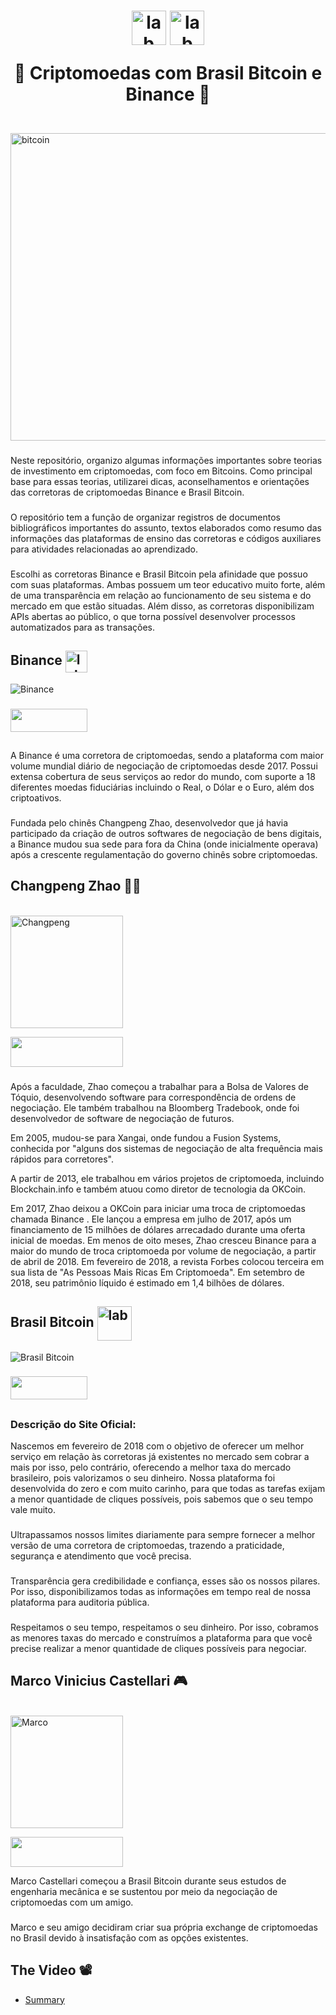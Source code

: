 <h1 align="center">
  <img align="center" alt="lab" height="55" width="55" src="https://user-images.githubusercontent.com/12424618/54043975-b6cdb800-4182-11e9-83bd-0cd2eb757c6e.png">

<img align="center" alt="lab" height="55" width="55" src="https://encrypted-tbn0.gstatic.com/images?q=tbn:ANd9GcRotB8ROG3b0jcXQtEnNSAj8i8oLgugk4ezFg&usqp=CAU">




💱 Criptomoedas com Brasil Bitcoin e Binance 💱

</h1>

<div style="display: inline_block"><br>
  <a href="https://unsplash.com/pt-br/fotografias/iGYiBhdNTpE" target="_blank"><img align="center" width="867" height="492" alt="bitcoin" src="https://images.unsplash.com/photo-1518546305927-5a555bb7020d?ixlib=rb-4.0.3&ixid=M3wxMjA3fDB8MHxzZWFyY2h8Mnx8Y3J5cHRvY3VycmVuY3l8ZW58MHx8MHx8fDA%3D&auto=format&fit=crop&w=1000&q=60"></a>
  </div> 

###

Neste repositório, organizo algumas informações importantes sobre teorias de investimento em criptomoedas, com foco em Bitcoins. Como principal base para essas teorias, utilizarei dicas, aconselhamentos e orientações das corretoras de criptomoedas Binance e Brasil Bitcoin.

###

O repositório tem a função de organizar registros de documentos bibliográficos importantes do assunto, textos elaborados como resumo das informações das plataformas de ensino das corretoras e códigos auxiliares para atividades relacionadas ao aprendizado.

###


Escolhi as corretoras Binance e Brasil Bitcoin pela afinidade que possuo com suas plataformas. Ambas possuem um teor educativo muito forte, além de uma transparência em relação ao funcionamento de seu sistema e do mercado em que estão situadas. Além disso, as corretoras disponibilizam APIs abertas ao público, o que torna possível desenvolver processos automatizados para as transações.

###

## Binance  <img align="center" alt="lab" height="35" width="35" src="https://user-images.githubusercontent.com/12424618/54043975-b6cdb800-4182-11e9-83bd-0cd2eb757c6e.png">

![Binance](https://github.com/AndreCoutinhom/binance_brasil_bitcoin_study/assets/91290799/f2154c1b-f01e-4ecd-9c83-447e986c79e1)

###

  <a href="https://github.com/binance" target="_blank"><img align="center" height="37" width="123" src="https://img.shields.io/badge/GitHub-100000?style=for-the-badge&logo=github&logoColor=yellow" target="_blank"></a>

##

A Binance é uma corretora de criptomoedas, sendo a plataforma com maior volume mundial diário de negociação de criptomoedas desde 2017. Possui extensa cobertura de seus serviços ao redor do mundo, com suporte a 18 diferentes moedas fiduciárias incluindo o Real, o Dólar e o Euro, além dos criptoativos.

###

Fundada pelo chinês Changpeng Zhao, desenvolvedor que já havia participado da criação de outros softwares de negociação de bens digitais, a Binance mudou sua sede para fora da China (onde inicialmente operava) após a crescente regulamentação do governo chinês sobre criptomoedas.


## Changpeng Zhao 👨‍💻
<div style="display: inline_block"><br>
  <img align="center" alt="Changpeng" height="180" width="180" src="https://media.licdn.com/dms/image/C4E03AQE3e-WfDNxcnw/profile-displayphoto-shrink_800_800/0/1516287993172?e=1700092800&v=beta&t=hvkFSsKXhZ-rutHfmzevCCFEsc2YD7eo5vl-i2gJiZ0">
  
<a href="https://www.linkedin.com/in/cpzhao/" target="_blank"><img align="center" height="48" width="180" src="https://img.shields.io/badge/LinkedIn-0077B5?style=for-the-badge&logo=linkedin&logoColor=white" target="_blank"></a>

###

Após a faculdade, Zhao começou a trabalhar para a Bolsa de Valores de Tóquio, desenvolvendo software para correspondência de ordens de negociação. Ele também trabalhou na Bloomberg Tradebook, onde foi desenvolvedor de software de negociação de futuros.

Em 2005, mudou-se para Xangai, onde fundou a Fusion Systems, conhecida por "alguns dos sistemas de negociação de alta frequência mais rápidos para corretores".

A partir de 2013, ele trabalhou em vários projetos de criptomoeda, incluindo Blockchain.info e também atuou como diretor de tecnologia da OKCoin.

Em 2017, Zhao deixou a OKCoin para iniciar uma troca de criptomoedas chamada Binance . Ele lançou a empresa em julho de 2017, após um financiamento de 15 milhões de dólares arrecadado durante uma oferta inicial de moedas. Em menos de oito meses, Zhao cresceu Binance para a maior do mundo de troca criptomoeda por volume de negociação, a partir de abril de 2018. Em fevereiro de 2018, a revista Forbes colocou terceira em sua lista de "As Pessoas Mais Ricas Em Criptomoeda". Em setembro de 2018, seu patrimônio líquido é estimado em 1,4 bilhões de dólares.

###

## Brasil Bitcoin <img align="center" alt="lab" height="55" width="55" src="https://encrypted-tbn0.gstatic.com/images?q=tbn:ANd9GcRotB8ROG3b0jcXQtEnNSAj8i8oLgugk4ezFg&usqp=CAU">

![Brasil Bitcoin](https://github.com/AndreCoutinhom/binance_brasil_bitcoin_study/assets/91290799/3f216917-5653-4be8-a81e-cc0b12eff7a9)

###

  <a href="https://github.com/brbtcoficial" target="_blank"><img align="center" height="37" width="123" src="https://img.shields.io/badge/GitHub-100000?style=for-the-badge&logo=github&logoColor=blue" target="_blank"></a>

##

### Descrição do Site Oficial:
Nascemos em fevereiro de 2018 com o objetivo de oferecer um melhor serviço em relação às corretoras já existentes no mercado sem cobrar a mais por isso, pelo contrário, oferecendo a melhor taxa do mercado brasileiro, pois valorizamos o seu dinheiro. Nossa plataforma foi desenvolvida do zero e com muito carinho, para que todas as tarefas exijam a menor quantidade de cliques possíveis, pois sabemos que o seu tempo vale muito.

###

Ultrapassamos nossos limites diariamente para sempre fornecer a melhor versão de uma corretora de criptomoedas, trazendo a praticidade, segurança e atendimento que você precisa.

###

Transparência gera credibilidade e confiança, esses são os nossos pilares. Por isso, disponibilizamos todas as informações em tempo real de nossa plataforma para auditoria pública.

###

Respeitamos o seu tempo, respeitamos o seu dinheiro. Por isso, cobramos as menores taxas do mercado e construímos a plataforma para que você precise realizar a menor quantidade de cliques possíveis para negociar.


## Marco Vinicius Castellari 🎮
<div style="display: inline_block"><br>
  <img align="center" alt="Marco" height="180" width="180" src="https://media.licdn.com/dms/image/C4E03AQFwOGU6J40GHA/profile-displayphoto-shrink_800_800/0/1645029360189?e=1700092800&v=beta&t=JS2yke4gZFNbhjhvr_zinzkNhurWKY3pQ8oSyi7JAbU">
  
<a href="https://www.linkedin.com/in/mvcastellari/" target="_blank"><img align="center" height="48" width="180" src="https://img.shields.io/badge/LinkedIn-0077B5?style=for-the-badge&logo=linkedin&logoColor=white" target="_blank"></a>

Marco Castellari começou a Brasil Bitcoin durante seus estudos de engenharia mecânica e se sustentou por meio da negociação de criptomoedas com um amigo.

###

Marco e seu amigo decidiram criar sua própria exchange de criptomoedas no Brasil devido à insatisfação com as opções existentes.

## The Video 📽️

* [Summary](Brasil_Bitcoin/video_summary.md)
